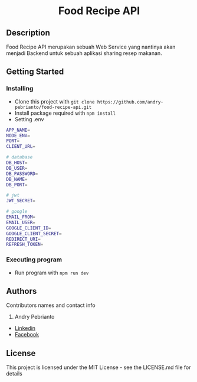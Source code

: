<h1 align="center">Food Recipe API</h1>

## Description

Food Recipe API merupakan sebuah Web Service yang nantinya akan menjadi Backend untuk sebuah aplikasi sharing resep makanan.

## Getting Started

### Installing

* Clone this project with `git clone https://github.com/andry-pebrianto/food-recipe-api.git`
* Install package required with `npm install`
* Setting .env

```bash
APP_NAME=
NODE_ENV=
PORT=
CLIENT_URL=

# database
DB_HOST=
DB_USER=
DB_PASSWORD=
DB_NAME=
DB_PORT=

# jwt
JWT_SECRET=

# google
EMAIL_FROM=
EMAIL_USER=
GOOGLE_CLIENT_ID=
GOOGLE_CLIENT_SECRET=
REDIRECT_URI=
REFRESH_TOKEN=
```

### Executing program

* Run program with `npm run dev`

## Authors

Contributors names and contact info

1. Andry Pebrianto

- [Linkedin](https://www.linkedin.com/in/andry-pebrianto)
- [Facebook](https://web.facebook.com/andry.pebrianto)

## License

This project is licensed under the MIT License - see the LICENSE.md file for details

